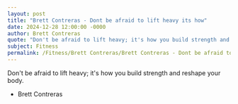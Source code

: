 ```yaml
---
layout: post
title: "Brett Contreras - Dont be afraid to lift heavy its how"
date: 2024-12-28 12:00:00 -0000
author: Brett Contreras
quote: "Don't be afraid to lift heavy; it's how you build strength and reshape your body."
subject: Fitness
permalink: /Fitness/Brett Contreras/Brett Contreras - Dont be afraid to lift heavy its how
---
```


Don't be afraid to lift heavy; it's how you build strength and reshape your body.

- Brett Contreras
